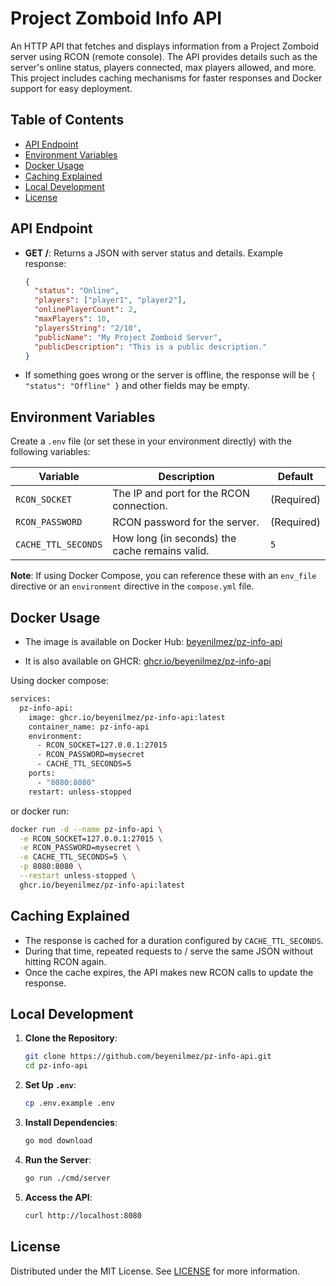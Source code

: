 # Project Zomboid Info API

An HTTP API that fetches and displays information from a Project Zomboid server using RCON (remote console). The API provides details such as the server's online status, players connected, max players allowed, and more. This project includes caching mechanisms for faster responses and Docker support for easy deployment.

## Table of Contents

- [API Endpoint](#api-endpoint)
- [Environment Variables](#environment-variables)
- [Docker Usage](#docker-usage)
- [Caching Explained](#caching-explained)
- [Local Development](#local-development)
- [License](#license)

## API Endpoint

- **GET /**: Returns a JSON with server status and details. Example response:

  ```json
  {
    "status": "Online",
    "players": ["player1", "player2"],
    "onlinePlayerCount": 2,
    "maxPlayers": 10,
    "playersString": "2/10",
    "publicName": "My Project Zomboid Server",
    "publicDescription": "This is a public description."
  }
  ```

* If something goes wrong or the server is offline, the response will be `{ "status": "Offline" }` and other fields may be empty.

## Environment Variables

Create a `.env` file (or set these in your environment directly) with the following variables:

| Variable            | Description                                    | Default    |
| ------------------- | ---------------------------------------------- | ---------- |
| `RCON_SOCKET`       | The IP and port for the RCON connection.       | (Required) |
| `RCON_PASSWORD`     | RCON password for the server.                  | (Required) |
| `CACHE_TTL_SECONDS` | How long (in seconds) the cache remains valid. | `5`        |

**Note**: If using Docker Compose, you can reference these with an `env_file` directive or an `environment` directive in the `compose.yml` file.

## Docker Usage

* The image is available on Docker Hub: [beyenilmez/pz-info-api](https://hub.docker.com/r/beyenilmez/pz-info-api)

* It is also available on GHCR: [ghcr.io/beyenilmez/pz-info-api](https://ghcr.io/beyenilmez/pz-info-api)

Using docker compose:

```bash
services:
  pz-info-api:
    image: ghcr.io/beyenilmez/pz-info-api:latest
    container_name: pz-info-api
    environment:
      - RCON_SOCKET=127.0.0.1:27015
      - RCON_PASSWORD=mysecret
      - CACHE_TTL_SECONDS=5
    ports:
      - "8080:8080"
    restart: unless-stopped
```

or docker run:

```bash
docker run -d --name pz-info-api \
  -e RCON_SOCKET=127.0.0.1:27015 \
  -e RCON_PASSWORD=mysecret \
  -e CACHE_TTL_SECONDS=5 \
  -p 8080:8080 \
  --restart unless-stopped \
  ghcr.io/beyenilmez/pz-info-api:latest
```

## Caching Explained
* The response is cached for a duration configured by `CACHE_TTL_SECONDS`.
* During that time, repeated requests to / serve the same JSON without hitting RCON again.
* Once the cache expires, the API makes new RCON calls to update the response.

## Local Development

1. **Clone the Repository**:
   ```bash
   git clone https://github.com/beyenilmez/pz-info-api.git
   cd pz-info-api
   ```
2. **Set Up `.env`**:
   ```bash
   cp .env.example .env
   ```
3. **Install Dependencies**:
   ```bash
   go mod download
   ```
4. **Run the Server**:
   ```bash
   go run ./cmd/server
   ```
5. **Access the API**:
   ```bash
   curl http://localhost:8080
   ```

## License

Distributed under the MIT License. See [LICENSE](https://github.com/beyenilmez/pz-info-api/blob/main/LICENSE) for more information.
